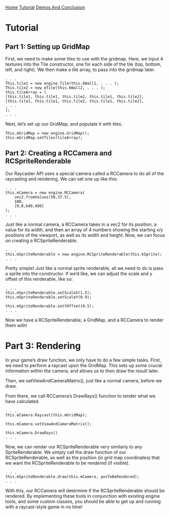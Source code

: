 [Home](https://daneoj.github.io/Doomers_RayCast_API/)  [Tutorial](https://daneoj.github.io/Doomers_RayCast_API/Tutorial)  [Demos And Conclusion](https://daneoj.github.io/Doomers_RayCast_API/DemosAndConclusion)

# Tutorial

## Part 1: Setting up GridMap

First, we need to make some tiles to use with the gridmap.
Here, we input 4 textures into the Tile constructor, one for each side of the tile (top, bottom, left, and right).
We then make a tile array, to pass into the gridmap later.

```
. . .
This.tile1 = new engine.Tile(this.kWall1, . . . );
This.tile2 = new eTile(this.kWall2, . . . );
this.tileArray = [
[this.tile1, this.tile1, this.tile2, this.tile1, this.tile2],
[this.tile1, this.tile1, this.tile2, this.tile1, this.tile2],
. . .
];
. . .
```

Next, let’s set up our GridMap, and populate it with tiles.
```
This.mGridMap = new engine.GridMap();
this.mGridMap.setTiles(tileArray);

```

## Part 2: Creating a RCCamera and RCSpriteRenderable

Our Raycaster API uses a special camera called a RCCamera to do all of the raycasting and rendering. We can set one up like this:
```
. . .
this.mCamera = new engine.RCCamera(
	vec2.fromValues(50,37.5),
	100,
	[0,0,640,480]
);
. . .
```

Just like a normal camera, a RCCamera takes in a vec2 for its position, a value for its width, and then an array of 4 numbers showing the starting x/y positions of the viewport, as well as its width and height.
Now, we can focus on creating a RCSpriteRenderable.

```
. . .
this.mSpriteRenderable = new engine.RCSpriteRenderable(this.kSprite);
. . .
```

Pretty simple! Just like a normal sprite renderable, all we need to do is pass a sprite into the constructor. If we’d like, we can adjust the scale and y offset of this renderable, like so:
```
. . .
this.mSpriteRenderable.setScaleX(1.5);
this.mSpriteRenderable.setScaleY(0.9);

this.mSpriteRenderable.setYOffset(0.5);
. . .
```
Now we have a RCSpriteRenderable, a GridMap, and a RCCamera to render them with!

# Part 3: Rendering

In your game’s draw function, we only have to do a few simple tasks.
First, we need to perform a raycast upon the GridMap. This sets up some crucial information within the camera, and allows us to then draw the result later.

Then, we setViewAndCameraMatrix(), just like a normal camera, before we draw.

From there, we call RCCamera’s DrawRays() function to render what we have calculated.

```
. . .
this.mCamera.Raycast(this.mGridMap);

this.mCamera.setViewAndCameraMatrix();

this.mCamera.DrawRays()
. . .
```

Now, we can render our RCSpriteRenderable very similarly to any SpriteRenderable.
We simply call the draw function of our RCSpriteRenderable, as well as the position (in grid map coordinates) that we want the RCSpriteRenderable to be rendered (if visible).

```
. . .
this.mSpriteRenderable.draw(this.mCamera, posToBeRendered);
. . .
```
With this, our RCCamera will determine if the RCSpriteRenderable should be rendered. By implementing these tools in conjunction with existing engine tools, and some custom classes, you should be able to get up and running with a raycast-style game in no time!


